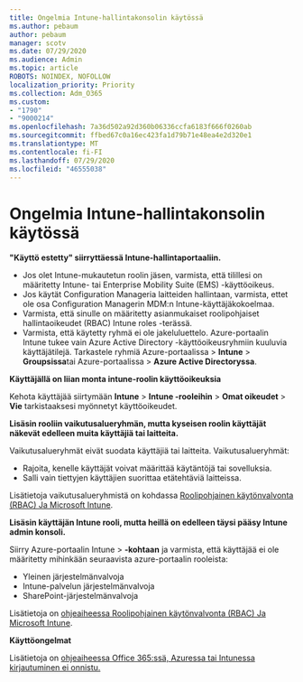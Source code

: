 ```yaml
---
title: Ongelmia Intune-hallintakonsolin käytössä
ms.author: pebaum
author: pebaum
manager: scotv
ms.date: 07/29/2020
ms.audience: Admin
ms.topic: article
ROBOTS: NOINDEX, NOFOLLOW
localization_priority: Priority
ms.collection: Adm_O365
ms.custom:
- "1790"
- "9000214"
ms.openlocfilehash: 7a36d502a92d360b06336ccfa6183f666f0260ab
ms.sourcegitcommit: ffbed67c0a16ec423fa1d79b71e48ea4e2d320e1
ms.translationtype: MT
ms.contentlocale: fi-FI
ms.lasthandoff: 07/29/2020
ms.locfileid: "46555038"
---
```

# <a name="problems-using-the-intune-admin-console"></a>Ongelmia Intune-hallintakonsolin käytössä

**"Käyttö estetty" siirryttäessä Intune-hallintaportaaliin.**

- Jos olet Intune-mukautetun roolin jäsen, varmista, että tilillesi on määritetty Intune- tai Enterprise Mobility Suite (EMS) -käyttöoikeus.
- Jos käytät Configuration Manageria laitteiden hallintaan, varmista, ettet ole osa Configuration Managerin MDM:n Intune-käyttäjäkokoelmaa.
- Varmista, että sinulle on määritetty asianmukaiset roolipohjaiset hallintaoikeudet (RBAC) Intune roles -terässä.
- Varmista, että käytetty ryhmä ei ole jakeluluettelo. Azure-portaalin Intune tukee vain Azure Active Directory -käyttöoikeusryhmiin kuuluvia käyttäjätilejä. Tarkastele ryhmiä Azure-portaalissa > **Intune**  >  **Groupsissa**tai Azure-portaalissa > **Azure Active Directoryssa**.

**Käyttäjällä on liian monta intune-roolin käyttöoikeuksia**

Kehota käyttäjää siirtymään **Intune**  >  **Intune -rooleihin**  >  **Omat oikeudet**  >  **Vie** tarkistaaksesi myönnetyt käyttöoikeudet.

**Lisäsin rooliin vaikutusalueryhmän, mutta kyseisen roolin käyttäjät näkevät edelleen muita käyttäjiä tai laitteita.**

Vaikutusalueryhmät eivät suodata käyttäjiä tai laitteita. Vaikutusalueryhmät:

- Rajoita, kenelle käyttäjät voivat määrittää käytäntöjä tai sovelluksia.
- Salli vain tiettyjen käyttäjien suorittaa etätehtäviä laitteissa.

Lisätietoja vaikutusalueryhmistä on kohdassa [Roolipohjainen käytönvalvonta (RBAC) Ja Microsoft Intune](https://docs.microsoft.com/intune/role-based-access-control).

**Lisäsin käyttäjän Intune rooli, mutta heillä on edelleen täysi pääsy Intune admin konsoli.**

Siirry Azure-portaalin Intune > **-kohtaan** ja varmista, että käyttäjää ei ole määritetty mihinkään seuraavista azure-portaalin rooleista:

- Yleinen järjestelmänvalvoja
- Intune-palvelun järjestelmänvalvoja
- SharePoint-järjestelmänvalvoja

Lisätietoja on [ohjeaiheessa Roolipohjainen käytönvalvonta (RBAC) Ja Microsoft Intune](https://docs.microsoft.com/intune/role-based-access-control).

**Käyttöongelmat**

Lisätietoja on [ohjeaiheessa Office 365:ssä, Azuressa tai Intunessa kirjautuminen ei onnistu.](https://support.microsoft.com/help/2412085/you-can-t-sign-in-to-office-365-azure-or-intune)
